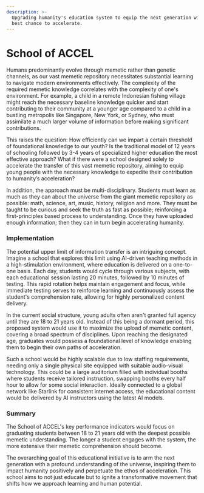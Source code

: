 ```yaml
---
description: >-
  Upgrading humanity's education system to equip the next generation with the
  best chance to accelerate.
---
```


# School of ACCEL

Humans predominantly evolve through memetic rather than genetic channels, as our vast memetic repository necessitates substantial learning to navigate modern environments effectively. The complexity of the required memetic knowledge correlates with the complexity of one's environment. For example, a child in a remote Indonesian fishing village might reach the necessary baseline knowledge quicker and start contributing to their community at a younger age compared to a child in a bustling metropolis like Singapore, New York, or Sydney, who must assimilate a much larger volume of information before making significant contributions.

This raises the question: How efficiently can we impart a certain threshold of foundational knowledge to our youth? Is the traditional model of 12 years of schooling followed by 3-4 years of specialized higher education the most effective approach? What if there were a school designed solely to accelerate the transfer of this vast memetic repository, aiming to equip young people with the necessary knowledge to expedite their contribution to humanity’s acceleration?

In addition, the approach must be multi-disciplinary. Students must learn as much as they can about the universe from the giant memetic repository as possible: math, science, art, music, history, religion and more. They must be taught to be curious and seek the truth as fast as possible; reinforcing a first-principles based process to understanding. Once they have uploaded enough information; then they can in turn begin accelerating humanity.&#x20;

### Implementation

The potential upper limit of information transfer is an intriguing concept. Imagine a school that explores this limit using AI-driven teaching methods in a high-stimulation environment, where education is delivered on a one-to-one basis. Each day, students would cycle through various subjects, with each educational session lasting 20 minutes, followed by 10 minutes of testing. This rapid rotation helps maintain engagement and focus, while immediate testing serves to reinforce learning and continuously assess the student's comprehension rate, allowing for highly personalized content delivery.

In the current social structure, young adults often aren't granted full agency until they are 18 to 21 years old. Instead of this being a dormant period, this proposed system would use it to maximize the upload of memetic content, covering a broad spectrum of disciplines. Upon reaching the designated age, graduates would possess a foundational level of knowledge enabling them to begin their own paths of acceleration.

Such a school would be highly scalable due to low staffing requirements, needing only a single physical site equipped with suitable audio-visual technology. This could be a large auditorium filled with individual booths where students receive tailored instruction, swapping booths every half hour to allow for some social interaction. Ideally connected to a global network like Starlink for consistent internet access, the educational content would be delivered by AI instructors using the latest AI models.

### Summary

The School of ACCEL's key performance indicators would focus on graduating students between 18 to 21 years old with the deepest possible memetic understanding. The longer a student engages with the system, the more extensive their memetic comprehension should become.

The overarching goal of this educational initiative is to arm the next generation with a profound understanding of the universe, inspiring them to impact humanity positively and perpetuate the ethos of acceleration. This school aims to not just educate but to ignite a transformative movement that shifts how we approach learning and human potential.
